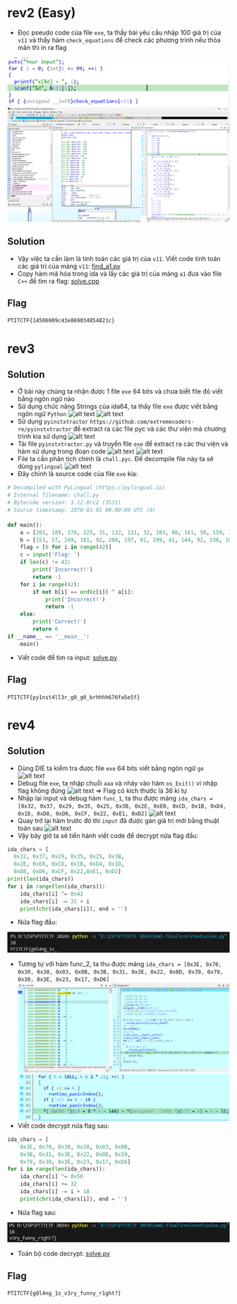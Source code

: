 # rev2 (Easy)
- Đọc pseudo code của file `exe`, ta thấy bài yêu cầu nhập 100 giá trị của `v11` và thấy hàm `check_equations` để check các phương trình nếu thỏa mãn thì in ra flag

![alt text](https://github.com/nhh9905/CTF/blob/main/PTITCTF%202024/Semi-final/RE/image-1.png)
![alt text](https://github.com/nhh9905/CTF/blob/main/PTITCTF%202024/Semi-final/RE/image-2.png)

## Solution
- Vậy việc ta cần làm là tính toán các giá trị của `v11`. Viết code tính toán các giá trị của mảng `v11`:
[find_a1.py](https://github.com/nhh9905/CTF/blob/main/PTITCTF%202024/Semi-final/RE/rev2/solution/find_a1.py)
- Copy hàm mã hóa trong ida và lấy các giá trị của mảng `a1` đưa vào file `C++` để tìm ra flag:
[solve.cpp](https://github.com/nhh9905/CTF/blob/main/PTITCTF%202024/Semi-final/RE/rev2/solution/solve.cpp)
## Flag
``` PTITCTF{14506909c43e869034854821c} ```
# rev3
## Solution
- Ở bài này chúng ta nhận được 1 file `exe` 64 bits và chưa biết file đó viết bằng ngôn ngữ nào
- Sử dụng chức năng Strings của ida64, ta thấy file `exe` được viết bằng ngôn ngữ `Python`
![alt text](https://github.com/nhh9905/CTF/blob/main/PTITCTF%202024/Semi-final/RE/image-5.png)
![alt text](https://github.com/nhh9905/CTF/blob/main/PTITCTF%202024/Semi-final/RE/image-6.png)
- Sử dụng `pyinstxtractor` `https://github.com/extremecoders-re/pyinstxtractor` để extract ra các file pyc và các thư viện mà chương trình kia sử dụng
![alt text](https://github.com/nhh9905/CTF/blob/main/PTITCTF%202024/Semi-final/RE/image-7.png)
- Tải file `pyinstxtractor.py` và truyền file `exe` để extract ra các thư viện và hàm sử dụng trong đoạn code
![alt text](https://github.com/nhh9905/CTF/blob/main/PTITCTF%202024/Semi-final/RE/image-8.png)
![alt text](https://github.com/nhh9905/CTF/blob/main/PTITCTF%202024/Semi-final/RE/image-9.png)
- File ta cần phân tích chính là `chall.pyc`. Để decompile file này ta sẽ dùng `pylingual`
![alt text](https://github.com/nhh9905/CTF/blob/main/PTITCTF%202024/Semi-final/RE/image-10.png)
- Đây chính là source code của file `exe` kia:
```Python
# Decompiled with PyLingual (https://pylingual.io)
# Internal filename: chall.py
# Bytecode version: 3.12.0rc2 (3531)
# Source timestamp: 1970-01-01 00:00:00 UTC (0)

def main():
    a = [201, 109, 176, 225, 31, 132, 131, 32, 183, 80, 161, 50, 159, 19, 105, 46, 166, 227, 151, 123, 56, 143, 47, 50, 223, 162, 216, 94, 25, 170, 78, 169, 34, 96, 22, 68, 69, 48, 57, 154, 155, 64]
    b = [153, 57, 249, 181, 92, 208, 197, 91, 199, 41, 144, 92, 236, 103, 93, 66, 202, 208, 229, 36, 95, 191, 112, 85, 239, 253, 186, 44, 113, 194, 38, 193, 20, 87, 32, 34, 36, 5, 92, 175, 253, 61]
    flag = [0 for i in range(42)]
    c = input('Flag: ')
    if len(c) != 42:
        print('Incorrect!')
        return -1
    for i in range(42):
        if not b[i] == ord(c[i]) ^ a[i]:
            print('Incorrect!')
            return -1
    else:
        print('Correct!')
        return 0
if __name__ == '__main__':
    main()
```
- Viết code để tìm ra input:
[solve.py](https://github.com/nhh9905/CTF/blob/main/PTITCTF%202024/Semi-final/RE/rev3/solution/solve.py)
## Flag
``` PTITCTF{py1nst4ll3r_g0_g0_brhhhh676fa5e5f} ```
# rev4
## Solution
- Dùng DIE ta kiểm tra được file `exe` 64 bits viết bằng ngôn ngữ `go`
![alt text](https://github.com/nhh9905/CTF/blob/main/PTITCTF%202024/Semi-final/RE/image-11.png)
- Debug file `exe`, ta nhập chuỗi `aaa` và nhảy vào hàm `os_Exit()` vì nhập flag không đúng
![alt text](https://github.com/nhh9905/CTF/blob/main/PTITCTF%202024/Semi-final/RE/image-12.png)
=> Flag có kích thước là 36 kí tự
- Nhập lại input và debug hàm `func_1`, ta thu được mảng `ida_chars = [0x32, 0x37, 0x29, 0x35, 0x25, 0x3B, 0x2E, 0xE0, 0xCD, 0x1B, 0xD4, 0x1D, 0xD8, 0xD6, 0xCF, 0x22, 0xE1, 0xD2]`
![alt text](https://github.com/nhh9905/CTF/blob/main/PTITCTF%202024/Semi-final/RE/image-13.png)
- Quay trở lại hàm trước đó thì `input` đã được gán giá trị mới bằng thuật toán sau
![alt text](https://github.com/nhh9905/CTF/blob/main/PTITCTF%202024/Semi-final/RE/image-14.png)
- Vậy bây giờ ta sẽ tiến hành viết code để decrypt nửa flag đầu:
```Python
ida_chars = [
  0x32, 0x37, 0x29, 0x35, 0x25, 0x3B,  
  0x2E, 0xE0, 0xCD, 0x1B, 0xD4, 0x1D, 
  0xD8, 0xD6, 0xCF, 0x22,0xE1, 0xD2]
print(len(ida_chars))
for i in range(len(ida_chars)):
    ida_chars[i] ^= 0x42
    ida_chars[i] -= 32 + i
    print(chr(ida_chars[i]), end = '')
```
- Nửa flag đầu:

![alt text](https://github.com/nhh9905/CTF/blob/main/PTITCTF%202024/Semi-final/RE/image-15.png)
- Tương tự với hàm func_2, ta thu được mảng `ida_chars = [0x3E, 0x70, 0x30, 0x38, 0x03, 0x0B, 0x3B, 0x31, 0x3E, 0x22, 0x0D, 0x39, 0x79, 0x30, 0x3E, 0x23, 0x17, 0xD6]`
![alt text](https://github.com/nhh9905/CTF/blob/main/PTITCTF%202024/Semi-final/RE/image-16.png)
![alt text](https://github.com/nhh9905/CTF/blob/main/PTITCTF%202024/Semi-final/RE/image-17.png)
- Viết code decrypt nửa flag sau:
```Python
ida_chars = [
    0x3E, 0x70, 0x30, 0x38, 0x03, 0x0B,
    0x3B, 0x31, 0x3E, 0x22, 0x0D, 0x39, 
    0x79, 0x30, 0x3E, 0x23, 0x17, 0xD6]
for i in range(len(ida_chars)):
    ida_chars[i] ^= 0x56
    ida_chars[i] += 32
    ida_chars[i] -= i + 18
    print(chr(ida_chars[i]), end = '')
```
- Nửa flag sau:

![alt text](https://github.com/nhh9905/CTF/blob/main/PTITCTF%202024/Semi-final/RE/image-18.png)
- Toàn bộ code decrypt:
[solve.py](https://github.com/nhh9905/CTF/blob/main/PTITCTF%202024/Semi-final/RE/rev4/solution/solve.py)
## Flag
`PTITCTF{g0l4ng_1s_v3ry_funny_r1ght?}`
